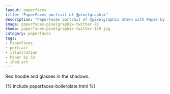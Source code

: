 ```yaml
---
layout: paperfaces
title: "PaperFaces portrait of @pixelgraphix"
description: "PaperFaces portrait of @pixelgraphix drawn with Paper by 53 on an iPad."
image: paperfaces-pixelgraphix-twitter-lg
thumb: paperfaces-pixelgraphix-twitter-150.jpg
category: paperfaces
tags: 
- PaperFaces
- portrait
- illustration
- Paper by 53
- iPad art
---
```


Red hoodie and glasses in the shadows.

{% include paperfaces-boilerplate.html %}